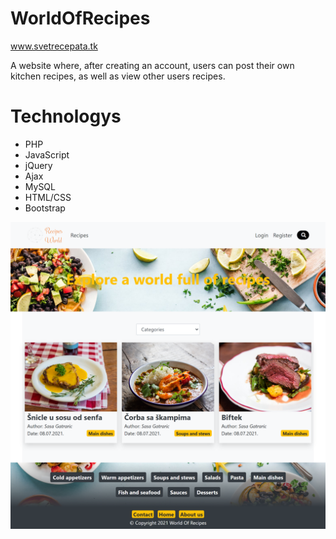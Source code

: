 # WorldOfRecipes
<a href="http://svetrecepata.tk/">www.svetrecepata.tk<a>
<p align="start">
  A website where, after creating an account, users can post their own kitchen recipes, as well as view other users recipes.
</p>


# Technologys
<ul>
<li>PHP</li>
<li>JavaScript</li>
<li>jQuery</li>
<li>Ajax</li>
<li>MySQL</li>
<li>HTML/CSS</li>
<li>Bootstrap</li>
</ul>


<p align="center">
  <img src="Site%20image.png" width="600" title="hover text">
</p>
